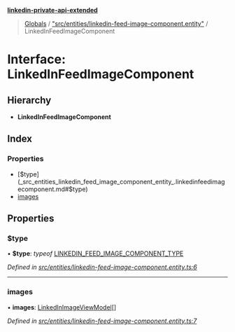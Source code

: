 **[linkedin-private-api-extended](../README.md)**

> [Globals](../globals.md) / ["src/entities/linkedin-feed-image-component.entity"](../modules/_src_entities_linkedin_feed_image_component_entity_.md) / LinkedInFeedImageComponent

# Interface: LinkedInFeedImageComponent

## Hierarchy

* **LinkedInFeedImageComponent**

## Index

### Properties

* [$type](_src_entities_linkedin_feed_image_component_entity_.linkedinfeedimagecomponent.md#$type)
* [images](_src_entities_linkedin_feed_image_component_entity_.linkedinfeedimagecomponent.md#images)

## Properties

### $type

•  **$type**: *typeof* [LINKEDIN\_FEED\_IMAGE\_COMPONENT\_TYPE](../modules/_src_entities_linkedin_feed_image_component_entity_.md#linkedin_feed_image_component_type)

*Defined in [src/entities/linkedin-feed-image-component.entity.ts:6](https://github.com/khanhtranngoccva/linkedin-private-api/blob/0b23a8c/src/entities/linkedin-feed-image-component.entity.ts#L6)*

___

### images

•  **images**: [LinkedInImageViewModel](_src_entities_linkedin_image_view_model_entity_.linkedinimageviewmodel.md)[]

*Defined in [src/entities/linkedin-feed-image-component.entity.ts:7](https://github.com/khanhtranngoccva/linkedin-private-api/blob/0b23a8c/src/entities/linkedin-feed-image-component.entity.ts#L7)*
